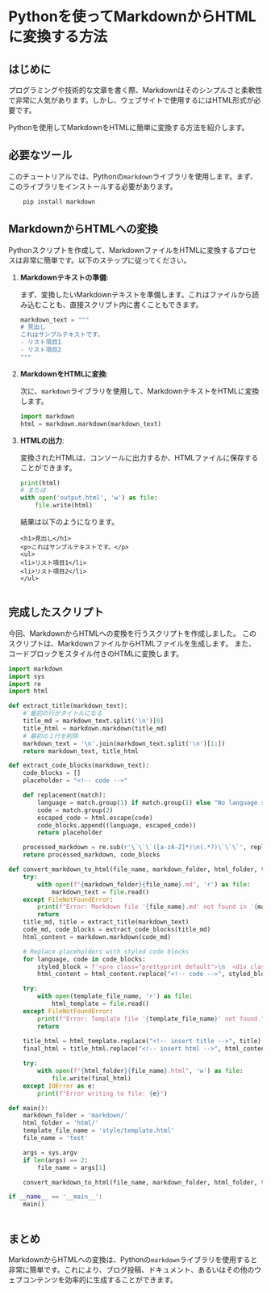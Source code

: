 # Pythonを使ってMarkdownからHTMLに変換する方法

## はじめに

プログラミングや技術的な文章を書く際、Markdownはそのシンプルさと柔軟性で非常に人気があります。しかし、ウェブサイトで使用するにはHTML形式が必要です。

Pythonを使用してMarkdownをHTMLに簡単に変換する方法を紹介します。

## 必要なツール

このチュートリアルでは、Pythonの`markdown`ライブラリを使用します。まず、このライブラリをインストールする必要があります。

```bash
    pip install markdown
```

## MarkdownからHTMLへの変換

Pythonスクリプトを作成して、MarkdownファイルをHTMLに変換するプロセスは非常に簡単です。以下のステップに従ってください。

1. **Markdownテキストの準備**:

    まず、変換したいMarkdownテキストを準備します。これはファイルから読み込むことも、直接スクリプト内に書くこともできます。

    ```python
    markdown_text = """
    # 見出し
    これはサンプルテキストです。
    - リスト項目1
    - リスト項目2
    """
    ```

2. **MarkdownをHTMLに変換**:

    次に、`markdown`ライブラリを使用して、MarkdownテキストをHTMLに変換します。

    ```python
    import markdown
    html = markdown.markdown(markdown_text)
    ```

3. **HTMLの出力**:

    変換されたHTMLは、コンソールに出力するか、HTMLファイルに保存することができます。

    ```python
    print(html)
    # または
    with open('output.html', 'w') as file:
        file.write(html)
    ```

    結果は以下のようになります。

    ```console
    <h1>見出し</h1>
    <p>これはサンプルテキストです。</p>
    <ul>
    <li>リスト項目1</li>
    <li>リスト項目2</li>
    </ul>


    ```
    

## 完成したスクリプト

今回、MarkdownからHTMLへの変換を行うスクリプトを作成しました。
このスクリプトは、MarkdownファイルからHTMLファイルを生成します。
また、コードブロックをスタイル付きのHTMLに変換します。



```python
import markdown
import sys
import re
import html

def extract_title(markdown_text):
    # 最初の行がタイトルになる
    title_md = markdown_text.split('\n')[0]
    title_html = markdown.markdown(title_md)
    # 最初の１行を削除
    markdown_text = '\n'.join(markdown_text.split('\n')[1:])
    return markdown_text, title_html

def extract_code_blocks(markdown_text):
    code_blocks = []
    placeholder = "<!-- code -->"

    def replacement(match):
        language = match.group(1) if match.group(1) else "No language specified"
        code = match.group(2)
        escaped_code = html.escape(code)
        code_blocks.append((language, escaped_code))
        return placeholder

    processed_markdown = re.sub(r'\`\`\`([a-zA-Z]*)\n(.*?)\`\`\`', replacement, markdown_text, flags=re.DOTALL)
    return processed_markdown, code_blocks

def convert_markdown_to_html(file_name, markdown_folder, html_folder, template_file_name):
    try:
        with open(f"{markdown_folder}{file_name}.md", 'r') as file:
            markdown_text = file.read()
    except FileNotFoundError:
        print(f"Error: Markdown file '{file_name}.md' not found in '{markdown_folder}'.")
        return
    title_md, title = extract_title(markdown_text)
    code_md, code_blocks = extract_code_blocks(title_md)
    html_content = markdown.markdown(code_md)

    # Replace placeholders with styled code blocks
    for language, code in code_blocks:
        styled_block = f'<pre class="prettyprint default">\n  <div class="sorcefile">{language}</div>\n  <i class="fas fa-copy"></i>\n  <code>\n{code}\n  </code>\n</pre>'
        html_content = html_content.replace("<!-- code -->", styled_block, 1)

    try:
        with open(template_file_name, 'r') as file:
            html_template = file.read()
    except FileNotFoundError:
        print(f"Error: Template file '{template_file_name}' not found.")
        return
    
    title_html = html_template.replace("<!-- insert title -->", title)
    final_html = title_html.replace("<!-- insert html -->", html_content)

    try:
        with open(f"{html_folder}{file_name}.html", 'w') as file:
            file.write(final_html)
    except IOError as e:
        print(f"Error writing to file: {e}")

def main():
    markdown_folder = 'markdown/'
    html_folder = 'html/'
    template_file_name = 'style/template.html'
    file_name = 'test'

    args = sys.argv
    if len(args) == 2:
        file_name = args[1]

    convert_markdown_to_html(file_name, markdown_folder, html_folder, template_file_name)

if __name__ == '__main__':
    main()



```

## まとめ

MarkdownからHTMLへの変換は、Pythonの`markdown`ライブラリを使用すると非常に簡単です。これにより、ブログ投稿、ドキュメント、あるいはその他のウェブコンテンツを効率的に生成することができます。
